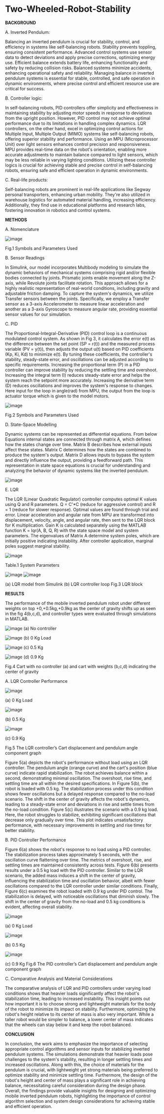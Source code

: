 # Two-Wheeled-Robot-Stability

**BACKGROUND**

A. Inverted Pendulum:

Balancing an inverted pendulum is crucial for stability, control, and efficiency in systems like self-balancing robots. Stability prevents toppling, ensuring consistent performance. Advanced control systems use sensor data to detect deviations and apply precise corrections, optimizing energy use. Efficient balance extends battery life, enhancing functionality and safety by reducing collision risks. Balanced systems minimize accidents, enhancing operational safety and reliability. Managing balance in inverted pendulum systems is essential for stable, controlled, and safe operation in dynamic environments, where precise control and efficient resource use are critical for success.

B. Controller logic:

In self-balancing robots, PID controllers offer simplicity and effectiveness in maintaining stability by adjusting motor speeds in response to deviations from the upright position. However, PID control may not achieve optimal performance due to its limitations in handling complex dynamics. LQR controllers, on the other hand, excel in optimizing control actions for Multiple Input, Multiple Output (MIMO) systems like self-balancing robots, offering superior stability and performance. Using an MPU (Microprocessor Unit) over light sensors enhances control precision and responsiveness. MPU provides real-time data on the robot's orientation, enabling more accurate adjustments to maintain balance compared to light sensors, which may be less reliable in varying lighting conditions. Utilizing these controller logics is crucial for achieving stable and precise control in self-balancing robots, ensuring safe and efficient operation in dynamic environments. 

C. Real-life products:

Self-balancing robots are prominent in real-life applications like Segway personal transporters, enhancing urban mobility. They're also utilized in warehouse logistics for automated material handling, increasing efficiency. Additionally, they find use in educational platforms and research labs, fostering innovation in robotics and control systems.

**METHODS**

A. Nomenclature

![image](https://github.com/annadurai-ka/Two-Wheeled-Robot-Stability/assets/156352281/39f10575-8d1b-4c7a-bc91-166ea2fe894e)

Fig.1 Symbols and Parameters Used 

B. Sensor Readings

In Simulink, our model incorporates Multibody modeling to simulate the dynamic behaviors of mechanical systems comprising rigid and/or flexible bodies connected by joints. Prismatic joints enable movement along the Z-axis, while Revolute joints facilitate rotation. This approach allows for a highly realistic representation of real-world conditions, including gravity and adjustable friction damping. To capture the system's dynamics, we utilize Transfer sensors between the joints. Specifically, we employ a Transfer sensor as a 3-axis Accelerometer to measure linear acceleration and another as a 3-axis Gyroscope to measure angular rate, providing essential sensor values for our simulation.

C. PID

The Proportional-Integral-Derivative (PID) control loop is a continuous modulated control system. As shown in Fig 3, it calculates the error e(t) as the difference between the set point (SP = r(t)) and the measured process variable (PV = y(t)), then adjusts the output u(t) based on PID coefficients (Kp, Ki, Kd) to minimize e(t). By tuning these coefficients, the controller's stability, steady-state error, and oscillations can be adjusted according to specific requirements. Increasing the proportional term (P) in a PID controller can improve stability by reducing the settling time and overshoot. Increasing the integral term (I) reduces steady-state error and helps the system reach the setpoint more accurately. Increasing the derivative term (D) reduces oscillations and improves the system's response to changes. Here  input for the loop in angle(rad) from MPU, the output from the loop is actuator torque which is given to the model motors.

![image](https://github.com/annadurai-ka/Two-Wheeled-Robot-Stability/assets/156352281/dda29c3b-391b-46c3-bd93-8d7595070bdd)

Fig.2 Symbols and Parameters Used 

D. State-Space Modelling

Dynamic systems can be represented as differential equations. From below Equations internal states are connected through matrix A, which defines how the states change over time. Matrix B describes how external inputs affect these states. Matrix C determines how the states are combined to produce the system's output. Matrix D allows inputs to bypass the system and directly influence the output, providing a feedforward path. This representation in state space equations is crucial for understanding and analyzing the behavior of dynamic systems like the inverted pendulum.

![image](https://github.com/annadurai-ka/Two-Wheeled-Robot-Stability/assets/156352281/dfd229ff-e3e8-458a-b39b-817f2e770d8d)

E. LQR

The LQR (Linear Quadratic Regulator) controller computes optimal K values using Q and R parameters. Q = C'*C (reduce for aggressive control) and R = 1 (reduce for slower response). Optimal values are found through trial and error. Linear acceleration and angular rate from MPU are transformed into displacement, velocity, angle, and angular rate, then sent to the LQR block for K multiplication. Gain K is calculated separately using the MATLAB function K = lqr(A, B, Q, R) with the state space model and system parameters. The eigenvalues of Matrix A determine system poles, which are initially positive indicating instability. After controller application, marginal poles suggest marginal stability.

![image](https://github.com/annadurai-ka/Two-Wheeled-Robot-Stability/assets/156352281/e90bfa16-4a25-45da-8539-5dc79820f11a)

Table.1 System Parameters

![image](https://github.com/annadurai-ka/Two-Wheeled-Robot-Stability/assets/156352281/24cdeb37-5760-4daf-8a3f-b18e496999d1)
![image](https://github.com/annadurai-ka/Two-Wheeled-Robot-Stability/assets/156352281/7432d451-889b-4629-a633-10c206fba71b)

       
(a) LQR model from Simulink (b) LQR controller loop
Fig.3 LQR block

**RESULTS**

The performance of the mobile inverted pendulum robot under different weights on top +0,+0.5kg,+0.9kg as the center of gravity shifts up as seen in the fig 4(b,c,d), and controller types were evaluated through simulations in MATLAB. 

![image](https://github.com/annadurai-ka/Two-Wheeled-Robot-Stability/assets/156352281/3fa96e70-2004-4aa3-9f2f-6a8220cd4674)
(a) No controller  

![image](https://github.com/annadurai-ka/Two-Wheeled-Robot-Stability/assets/156352281/fc5cde8a-b5ab-4c42-ab6f-f458753e5399)
(b) 0 Kg Load	           

![image](https://github.com/annadurai-ka/Two-Wheeled-Robot-Stability/assets/156352281/7aeb674d-df56-48d6-83b2-88c731c368e3)
(c) 0.5 Kg	                     

![image](https://github.com/annadurai-ka/Two-Wheeled-Robot-Stability/assets/156352281/6a4c9619-a3fb-418d-ba7a-772763da2b05)
(d) 0.9 Kg

Fig.4 Cart with no controller (a) and cart with weights (b,c,d) indicating the center of gravity

A. LQR Controller Performance

![image](https://github.com/annadurai-ka/Two-Wheeled-Robot-Stability/assets/156352281/d93e52ef-5fbd-4d75-b2ee-38851a72a2d7)

(a) 0 Kg Load				

![image](https://github.com/annadurai-ka/Two-Wheeled-Robot-Stability/assets/156352281/f5019f23-419a-4589-805a-266eb0c7b655)

(b) 0.5 Kg			

![image](https://github.com/annadurai-ka/Two-Wheeled-Robot-Stability/assets/156352281/7223ae29-fcc0-4a16-a6ba-47210781ed77)

(c) 0.9 Kg

Fig.5 The LQR controller’s Cart displacement and pendulum angle component graph

Figure 5(a) depicts the robot's performance without load using an LQR controller. The pendulum angle (orange curve) and the cart's position (blue curve) indicate rapid stabilization. The robot achieves balance within a second, demonstrating minimal oscillation. The overshoot, rise time, and settling time are all within the desired specifications. In Figure 5(b), the robot is loaded with 0.5 kg. The stabilization process under this condition shows fewer oscillations but a delayed response compared to the no-load scenario. The shift in the center of gravity affects the robot's dynamics, leading to a steady-state error and deviations in rise and settle times from the no-load condition. Figure 5(c) illustrates the scenario with a 0.9 kg load. Here, the robot struggles to stabilize, exhibiting significant oscillations that decrease only gradually over time. This plot indicates unsatisfactory performance, with necessary improvements in settling and rise times for better stability.

B. PID Controller Performance

Figure 6(a) shows the robot's response to no load using a PID controller. The stabilization process takes approximately 5 seconds, with the oscillation curve flattening over time. The metrics of overshoot, rise, and settling times are maintained consistently across tests. Figure 6(b) presents results under a 0.5 kg load with the PID controller. Similar to the LQR scenario, the added mass induces a shift in the center of gravity, influencing the stabilization time and oscillation behavior, albeit with fewer oscillations compared to the LQR controller under similar conditions. Finally, Figure 6(c) examines the robot loaded with 0.9 kg under PID control. The stabilization is delayed, with noticeable oscillations that diminish slowly. The shift in the center of gravity from the no-load and 0.5 kg conditions is evident, affecting overall stability.

![image](https://github.com/annadurai-ka/Two-Wheeled-Robot-Stability/assets/156352281/86374574-f75e-4be8-8a8d-36a2286a5bd4)

(a) 0 Kg Load	

![image](https://github.com/annadurai-ka/Two-Wheeled-Robot-Stability/assets/156352281/1072666d-02f2-4d5f-bf9f-548ab2278aef)

(b) 0.5 Kg	

![image](https://github.com/annadurai-ka/Two-Wheeled-Robot-Stability/assets/156352281/e90f22d1-fa70-415d-92f6-cdc18d35c2cf)

(c) 0.9 Kg
Fig.6 The PID controller’s Cart displacement and pendulum angle component graph

C. Comparative Analysis and Material Considerations

The comparative analysis of LQR and PID controllers under varying load conditions shows that heavier loads significantly affect the robot's stabilization time, leading to increased instability. This insight points out how important it is to choose strong and lightweight materials for the body of the robot to minimize its impact on stability. Furthermore, optimizing the robot's height relative to its center of mass is also very important. While a taller robot would be simpler to balance, a lower center of mass indicates that the wheels can stay below it and keep the robot balanced.

**CONCLUSION**

In conclusion, the work aims to emphasize the importance of selecting appropriate control algorithms and sensor inputs for stabilizing inverted pendulum systems. The simulations demonstrate that heavier loads pose challenges to the system's stability, resulting in longer settling times and increased oscillations. Along with this, the choice of materials for the pendulum is crucial, with lightweight yet strong materials being preferred to optimize stability and minimize settling time. Furthermore, the design of the robot's height and center of mass plays a significant role in achieving balance, necessitating careful consideration during the design phase. Overall, the findings provide valuable insights for designing and optimizing mobile inverted pendulum robots, highlighting the importance of control algorithm selection and system design considerations for achieving stable and efficient operation.
